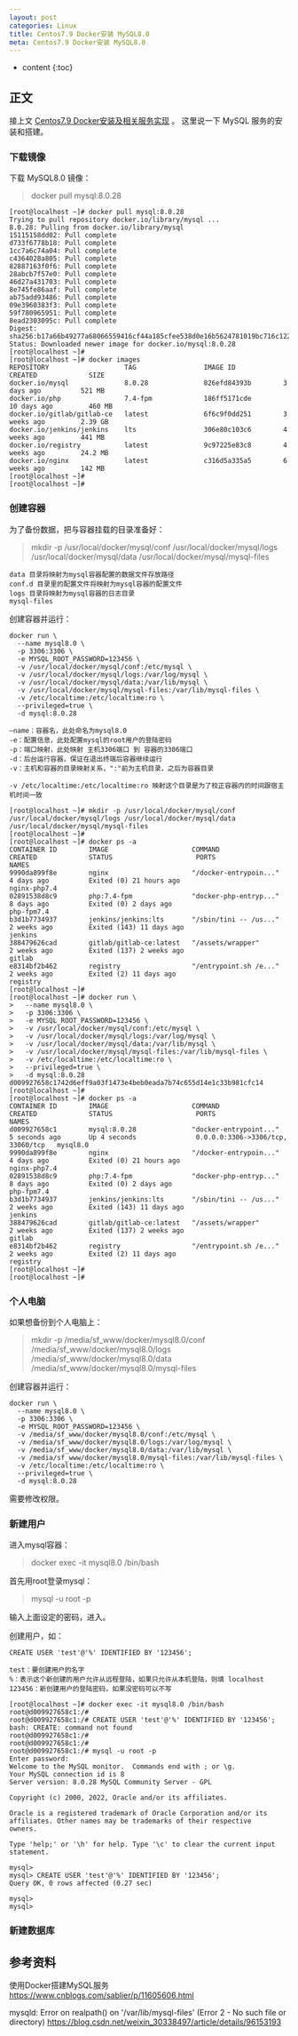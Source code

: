```yaml
---
layout: post
categories: Linux
title: Centos7.9 Docker安装 MySQL8.0
meta: Centos7.9 Docker安装 MySQL8.0
---
```

* content
{:toc}

## 正文

接上文 [Centos7.9 Docker安装及相关服务实现](https://ibaiyang.github.io/blog/linux/2022/02/17/Centos7.9-Docker安装及相关服务实现.html) 。
这里说一下 MySQL 服务的安装和搭建。

### 下载镜像

下载 MySQL8.0 镜像：
> docker pull mysql:8.0.28

```
[root@localhost ~]# docker pull mysql:8.0.28
Trying to pull repository docker.io/library/mysql ...
8.0.28: Pulling from docker.io/library/mysql
15115158dd02: Pull complete
d733f6778b18: Pull complete
1cc7a6c74a04: Pull complete
c4364028a805: Pull complete
82887163f0f6: Pull complete
28abcb7f57e0: Pull complete
46d27a431703: Pull complete
8e745fe86aaf: Pull complete
ab75add93486: Pull complete
09e3960383f3: Pull complete
59f780965951: Pull complete
8ead2303095c: Pull complete
Digest: sha256:b17a66b49277a68066559416cf44a185cfee538d0e16b5624781019bc716c122
Status: Downloaded newer image for docker.io/mysql:8.0.28
[root@localhost ~]#
[root@localhost ~]# docker images
REPOSITORY                   TAG                 IMAGE ID            CREATED             SIZE
docker.io/mysql              8.0.28              826efd84393b        3 days ago          521 MB
docker.io/php                7.4-fpm             186ff5171cde        10 days ago         460 MB
docker.io/gitlab/gitlab-ce   latest              6f6c9f0dd251        3 weeks ago         2.39 GB
docker.io/jenkins/jenkins    lts                 306e80c103c6        4 weeks ago         441 MB
docker.io/registry           latest              9c97225e83c8        4 weeks ago         24.2 MB
docker.io/nginx              latest              c316d5a335a5        6 weeks ago         142 MB
[root@localhost ~]#
[root@localhost ~]#
```

### 创建容器

为了备份数据，把与容器挂载的目录准备好：
> mkdir -p /usr/local/docker/mysql/conf /usr/local/docker/mysql/logs /usr/local/docker/mysql/data /usr/local/docker/mysql/mysql-files

    data 目录将映射为mysql容器配置的数据文件存放路径
    conf.d 目录里的配置文件将映射为mysql容器的配置文件
    logs 目录将映射为mysql容器的日志目录
    mysql-files 
    
创建容器并运行：
```
docker run \
  --name mysql8.0 \
  -p 3306:3306 \
  -e MYSQL_ROOT_PASSWORD=123456 \
  -v /usr/local/docker/mysql/conf:/etc/mysql \
  -v /usr/local/docker/mysql/logs:/var/log/mysql \
  -v /usr/local/docker/mysql/data:/var/lib/mysql \
  -v /usr/local/docker/mysql/mysql-files:/var/lib/mysql-files \
  -v /etc/localtime:/etc/localtime:ro \
  --privileged=true \
  -d mysql:8.0.28
```

    –name：容器名，此处命名为mysql8.0
    -e：配置信息，此处配置mysql的root用户的登陆密码
    -p：端口映射，此处映射 主机3306端口 到 容器的3306端口
    -d：后台运行容器，保证在退出终端后容器继续运行
    -v：主机和容器的目录映射关系，":"前为主机目录，之后为容器目录
    
    -v /etc/localtime:/etc/localtime:ro 映射这个目录是为了校正容器内的时间跟宿主机时间一致

```
[root@localhost ~]# mkdir -p /usr/local/docker/mysql/conf /usr/local/docker/mysql/logs /usr/local/docker/mysql/data /usr/local/docker/mysql/mysql-files
[root@localhost ~]#
[root@localhost ~]# docker ps -a
CONTAINER ID        IMAGE                     COMMAND                  CREATED             STATUS                     PORTS                NAMES
9990da899f8e        nginx                     "/docker-entrypoin..."   4 days ago          Exited (0) 21 hours ago                         nginx-php7.4
02891538d8c9        php:7.4-fpm               "docker-php-entryp..."   8 days ago          Exited (0) 2 days ago                           php-fpm7.4
b3d1b7734937        jenkins/jenkins:lts       "/sbin/tini -- /us..."   2 weeks ago         Exited (143) 11 days ago                        jenkins
388479626cad        gitlab/gitlab-ce:latest   "/assets/wrapper"        2 weeks ago         Exited (137) 2 weeks ago                        gitlab
e8314bf2b462        registry                  "/entrypoint.sh /e..."   2 weeks ago         Exited (2) 11 days ago                          registry
[root@localhost ~]#
[root@localhost ~]# docker run \
>   --name mysql8.0 \
>   -p 3306:3306 \
>   -e MYSQL_ROOT_PASSWORD=123456 \
>   -v /usr/local/docker/mysql/conf:/etc/mysql \
>   -v /usr/local/docker/mysql/logs:/var/log/mysql \
>   -v /usr/local/docker/mysql/data:/var/lib/mysql \
>   -v /usr/local/docker/mysql/mysql-files:/var/lib/mysql-files \
>   -v /etc/localtime:/etc/localtime:ro \
>   --privileged=true \
>   -d mysql:8.0.28
d009927658c1742d6eff9a03f1473e4beb0eada7b74c655d14e1c33b981cfc14
[root@localhost ~]#
[root@localhost ~]# docker ps -a
CONTAINER ID        IMAGE                     COMMAND                  CREATED             STATUS                     PORTS                               NAMES
d009927658c1        mysql:8.0.28              "docker-entrypoint..."   5 seconds ago       Up 4 seconds               0.0.0.0:3306->3306/tcp, 33060/tcp   mysql8.0
9990da899f8e        nginx                     "/docker-entrypoin..."   4 days ago          Exited (0) 21 hours ago                                        nginx-php7.4
02891538d8c9        php:7.4-fpm               "docker-php-entryp..."   8 days ago          Exited (0) 2 days ago                                          php-fpm7.4
b3d1b7734937        jenkins/jenkins:lts       "/sbin/tini -- /us..."   2 weeks ago         Exited (143) 11 days ago                                       jenkins
388479626cad        gitlab/gitlab-ce:latest   "/assets/wrapper"        2 weeks ago         Exited (137) 2 weeks ago                                       gitlab
e8314bf2b462        registry                  "/entrypoint.sh /e..."   2 weeks ago         Exited (2) 11 days ago                                         registry
[root@localhost ~]#
[root@localhost ~]#
```

### 个人电脑

如果想备份到个人电脑上：
> mkdir -p /media/sf_www/docker/mysql8.0/conf /media/sf_www/docker/mysql8.0/logs /media/sf_www/docker/mysql8.0/data /media/sf_www/docker/mysql8.0/mysql-files

创建容器并运行：
```
docker run \
  --name mysql8.0 \
  -p 3306:3306 \
  -e MYSQL_ROOT_PASSWORD=123456 \
  -v /media/sf_www/docker/mysql8.0/conf:/etc/mysql \
  -v /media/sf_www/docker/mysql8.0/logs:/var/log/mysql \
  -v /media/sf_www/docker/mysql8.0/data:/var/lib/mysql \
  -v /media/sf_www/docker/mysql8.0/mysql-files:/var/lib/mysql-files \
  -v /etc/localtime:/etc/localtime:ro \
  --privileged=true \
  -d mysql:8.0.28
```

需要修改权限。

### 新建用户

进入mysql容器：
> docker exec -it mysql8.0 /bin/bash

首先用root登录mysql：
> mysql -u root -p

输入上面设定的密码，进入。

创建用户，如：
```
CREATE USER 'test'@'%' IDENTIFIED BY '123456';
```

    test：要创建用户的名字
    %：表示这个新创建的用户允许从远程登陆，如果只允许从本机登陆，则填 localhost
    123456：新创建用户的登陆密码，如果没密码可以不写

```
[root@localhost ~]# docker exec -it mysql8.0 /bin/bash
root@d009927658c1:/#
root@d009927658c1:/# CREATE USER 'test'@'%' IDENTIFIED BY '123456';
bash: CREATE: command not found
root@d009927658c1:/#
root@d009927658c1:/#
root@d009927658c1:/# mysql -u root -p
Enter password:
Welcome to the MySQL monitor.  Commands end with ; or \g.
Your MySQL connection id is 8
Server version: 8.0.28 MySQL Community Server - GPL

Copyright (c) 2000, 2022, Oracle and/or its affiliates.

Oracle is a registered trademark of Oracle Corporation and/or its
affiliates. Other names may be trademarks of their respective
owners.

Type 'help;' or '\h' for help. Type '\c' to clear the current input statement.

mysql>
mysql> CREATE USER 'test'@'%' IDENTIFIED BY '123456';
Query OK, 0 rows affected (0.27 sec)

mysql>
mysql>
```


### 新建数据库




## 参考资料

使用Docker搭建MySQL服务 <https://www.cnblogs.com/sablier/p/11605606.html>

mysqld: Error on realpath() on '/var/lib/mysql-files' (Error 2 - No such file or directory) <https://blog.csdn.net/weixin_30338497/article/details/96153193>


